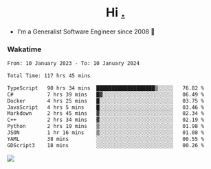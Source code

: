 <h1 align="center">Hi <a href="https://www.hackerrank.com/erasmosaraujo">.</a></h1>
 
- I'm a Generalist Software Engineer  since 2008 🚀
<!--  
<p align="left">
  <a href="https://github.com/erasmosoares/github-readme-stats">
    <img
      align="center"
      src="https://github-readme-stats.vercel.app/api/top-langs/?username=erasmosoares&theme=radical&layout=compact"
    />
  </a>
  <a href="https://github.com/erasmosoares/github-readme-stats">
    [![Harlok's WakaTime stats](https://github-readme-stats.vercel.app/api/wakatime?username=ffflabs)](https://github.com/anuraghazra/github-readme-stats)
  </a>
</p>

<!--
 ### Repo 
 
<p align="left">
 <a href="https://github.com/erasmosoares/github-readme-stats">
    <img
      align="center"
      height="165"
      src="https://github-readme-stats.vercel.app/api/pin?username=erasmosoares&repo=sample-node&title_color=fff&icon_color=f9f9f9&text_color=9f9f9f&bg_color=151515"
    />
  </a>
  <a href="https://github.com/erasmosoares/github-readme-stats">
    <img
      align="center"
      height="165"
      src="https://github-readme-stats.vercel.app/api/pin?username=erasmosoares&repo=sample-node&title_color=fff&icon_color=f9f9f9&text_color=9f9f9f&bg_color=151515"
    />
  </a>
</p>
-->

 ### Wakatime 

<!--START_SECTION:waka-->

```txt
From: 10 January 2023 - To: 10 January 2024

Total Time: 117 hrs 45 mins

TypeScript   90 hrs 34 mins  ███████████████████▒░░░░░   76.82 %
C#           7 hrs 39 mins   █▓░░░░░░░░░░░░░░░░░░░░░░░   06.49 %
Docker       4 hrs 25 mins   █░░░░░░░░░░░░░░░░░░░░░░░░   03.75 %
JavaScript   4 hrs 5 mins    █░░░░░░░░░░░░░░░░░░░░░░░░   03.46 %
Markdown     2 hrs 45 mins   ▓░░░░░░░░░░░░░░░░░░░░░░░░   02.34 %
C++          2 hrs 34 mins   ▓░░░░░░░░░░░░░░░░░░░░░░░░   02.19 %
Python       2 hrs 19 mins   ▒░░░░░░░░░░░░░░░░░░░░░░░░   01.98 %
JSON         1 hr 16 mins    ▒░░░░░░░░░░░░░░░░░░░░░░░░   01.08 %
YAML         38 mins         ░░░░░░░░░░░░░░░░░░░░░░░░░   00.55 %
GDScript3    18 mins         ░░░░░░░░░░░░░░░░░░░░░░░░░   00.26 %
```

<!--END_SECTION:waka-->

![](https://komarev.com/ghpvc/?username=erasmosoares&color=brightgreen)
